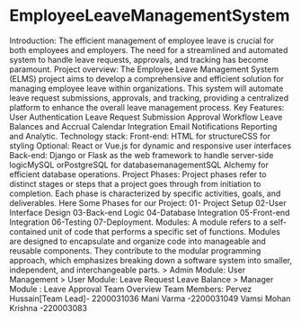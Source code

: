 # EmployeeLeaveManagementSystem
Introduction:
              The efficient management of employee leave is crucial for both employees and employers. The need for a streamlined and automated system to handle leave requests, approvals, and 
              tracking has become paramount.
Project overview: 
              The Employee Leave Management System (ELMS) project aims to develop a comprehensive and efficient solution for managing employee leave within organizations. This system will 
              automate leave request submissions, approvals, and tracking, providing a centralized platform to enhance the overall leave management process.
Key Features: User Authentication
              Leave Request Submission 
              Approval Workflow
              Leave Balances and Accrual 
              Calendar Integration
              Email Notifications 
              Reporting and Analytic.
Technology stack: 
                   Front-end:
                              HTML for structureCSS for styling
                   Optional: 
                               React or Vue.js for dynamic and responsive user interfaces
                   Back-end:
                             Django or Flask as the web framework to handle server-side logicMySQL orPostgreSQL for databasemanagementSQL Alchemy for efficient database operations.
Project Phases: 
               Project phases refer to distinct stages or steps that a project goes through from initiation to completion. Each phase is characterized by specific activities, goals, and deliverables.
                Here Some Phases for our Project:
                                                  01- Project Setup
                                                  02-User Interface Design
                                                  03-Back-end Logic
                                                  04-Database Integration
                                                  05-Front-end Integration 
                                                  06-Testing
                                                  07-Deployment.
Modules: A module refers to a self-contained unit of code that performs a specific set of functions. Modules are designed to encapsulate and organize code into manageable and reusable components. 
        They contribute to the modular programming approach, which emphasizes breaking down a software system into smaller, independent, and interchangeable parts.
        > Admin Module:
                       User Management
        > User Module: 
                       Leave Request 
                       Leave Balance
        > Manager Module :
                          Leave Approval 
                          Team Overview
Team Members: Pervez Hussain[Team Lead]- 2200031036
             Mani Varma                -2200031049
             Vamsi Mohan Krishna        -220003083

